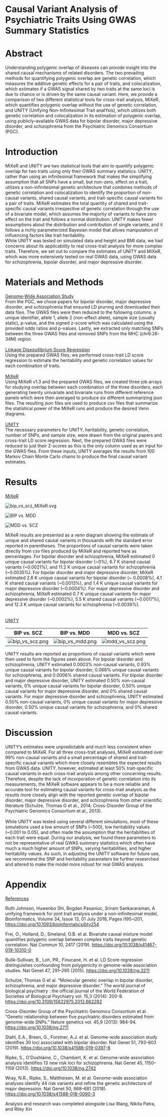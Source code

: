 # Causal Variant Analysis of Psychiatric Traits Using GWAS Summary Statistics

<h1>Abstract</h1>
Understanding polygenic overlap of diseases can provide insight into the shared causal mechanisms of related disorders. The two prevailing methods for quantifying polygenic overlap are genetic correlation, which measures the additive genetic effects for a pair of traits, and colocalization, which estimates if a GWAS signal shared by two traits at the same loci is due to chance or is driven by the same causal variant. Here, we provide a comparison of two different statistical tools for cross-trait analysis, MiXeR, which quantifies polygenic overlap without the use of genetic correlation, and UNITY (Unifying Non-Infinitesimal Trait analYsis), which utilizes both genetic correlation and colocalization in its estimation of polygenic overlap, using publicly-available GWAS data for bipolar disorder, major depressive disorder, and schizophrenia from the Psychiatric Genomics Consortium (PGC).
<br/>
<h1>Introduction</h1>
MiXeR and UNITY are two statistical tools that aim to quantify polygenic overlap for two traits using only their GWAS summary statistics. UNITY, rather than using an infinitesimal framework that makes the simplifying assumption that all SNPs have a small, but non-zero, effect on a trait, utilizes a non-infinitesimal genetic architecture that combines methods of genetic correlation and colocalization to identify the proportion of non-causal variants, shared causal variants, and trait-specific causal variants for a pair of traits. MiXeR estimates the total quantity of shared and trait-specific causal variants irrespective of genetic correlation through the use of a bivariate model, which assumes the majority of variants to have zero effect on the trait and follows a normal distribution. UNITY makes fewer assumptions about the distribution and contribution of single variants, and it follows a richly parameterized Bayesian model that allows manipulation of influencing factors like trait heritability.
<br/>
While UNITY was tested on simulated data and height and BMI data, we had concerns about its applicability to real cross-trait analysis for more complex traits. Therefore, we set out to compare the estimates of UNITY and MiXeR, which was more extensively tested on real GWAS data, using GWAS data for schizophrenia, bipolar disorder, and major depressive disorder.
<br/>
<h1>Materials and Methods</h1>
<ins>Genome-Wide Association Study</ins> <br/>
From the PGC, we chose papers for bipolar disorder, major depressive disorder, and schizophrenia that ensured LD pruning and downloaded their data files. The GWAS files were then reduced to the following columns: a unique identifier, allele 1, allele 2 (non-effect allele), sample size (usually static), p-value, and the signed z-score which was calculated using the provided odds ratios and p-values. Lastly, we extracted only matching SNPs between the three GWAS files and removed SNPs from the MHC (chr6:26-34M) region.  
<br/>
<br/>
<ins>Linkage Disequilibrium Score Regression</ins> <br/>
Using the prepared GWAS files, we performed cross-trait LD score regression to estimate the heritability and genetic correlation values for each combination of traits.
<br/>
<br/>
<ins>MiXeR</ins> <br/>
Using MiXeR v1.3 and the prepared GWAS files, we created three job arrays for studying overlap between each combination of the three disorders, each generating twenty univariate and bivariate runs from different reference panels which were then averaged to produce six different summarizing json files. The resulting json files are used to produce csv files that summarize the statistical power of the MiXeR runs and produce the desired Venn diagrams. 
<br/>
<br/>
<ins>UNITY</ins> <br/>
The necessary parameters for UNITY, heritability, genetic correlation, number of SNPs, and sample size, were drawn from the original papers and cross-trait LD score regression. Next, the prepared GWAS files were reduced to just their Z-scores as this is the only column used as an input for the GWAS files. From these inputs, UNITY averages the results from 100 Markov Chain Monte Carlo chains to produce the final causal variant estimates. 	

<h1>Results</h1>
<ins>MiXeR</ins> <br/>

![bip_vs_scz_MiXeR.svg](/results/bip_vs_scz_MiXeR.svg)

![BIP vs. MDD](/results/bip_vs_mdd_MiXeR.svg)

![MDD vs. SCZ](/results/mdd_vs_scz_MiXeR.svg)

MiXeR results are presented as a venn diagram showing the estimate of unique and shared causal variants in thousands with the standard error reported in parentheses. The proportions of causal variants were taken directly from csv files produced by MiXeR and reported here as percentages. For bipolar disorder and schizophrenia, MiXeR estimated 0 unique causal variants for bipolar disorder (~0%), 6.7 K shared causal variants (~0.0021%), and 11.2 K unique causal variants for schizophrenia (~0.0035%). For bipolar disorder and major depressive disorder, MiXeR estimated 2.6 K unique causal variants for bipolar disorder (~ 0.0008%), 4.1 K shared causal variants (~0.0013%), and 1.4 K unique causal variants for major depressive disorder (~0.0004%). For major depressive disorder and schizophrenia, MiXeR estimated 0.7 K unique causal variants for major depressive disorder (~0.0002%), 5.5 K shared causal variants (~0.0017%), and 12.3 K unique causal variants for schizophrenia (~0.0039%).  
<br/>
<br/>
<ins>UNITY</ins> <br/>

| BIP vs. SCZ                               | BIP vs. MDD                                | MDD vs. SCZ                               |
|:-----------------------------------------:|:------------------------------------------:|:-----------------------------------------:|
|![bip_vs_scz.png](/results/bip_vs_scz.png) | ![bip_vs_mdd.png](/results/bip_vs_mdd.png) | ![mdd_vs_scz.png](/results/mdd_vs_scz.png)|

UNITY results are reported as proportions of causal variants which were then used to form the figures seen above. For bipolar disorder and schizophrenia, UNITY estimated 0.0003% non-causal variants, 0.93% unique causal variants for bipolar disorder, 0.068% unique causal variants for schizophrenia, and 0.0006% shared causal variants. For bipolar disorder and major depressive disorder, UNITY estimated 0.50% non-causal variants, 0% unique causal variants for bipolar disorder, 0.50% unique causal variants for major depressive disorder, and 0% shared causal variants. For major depressive disorder and schizophrenia, UNITY estimated 0.50% non-causal variants, 0% unique causal variants for major depressive disorder, 0.50% unique causal variants for schizophrenia, and 0% shared causal variants. 

<h1>Discussion</h1>
UNITY’s estimates were unpredictable and much less consistent when compared to MiXeR. For all three cross-trait analyses, MiXeR estimated over 99% non-causal variants and a small percentage of shared and trait-specific causal variants which more closely resembles the expected results from GWAS data. UNITY, however, estimated at least 50% trait-specific causal variants in each cross-trait analysis among other concerning results. Therefore, despite the lack of incorporation of genetic correlation into its measurements, the MiXeR software appears to be a more reliable and accurate tool for estimating causal variants for cross-trait analysis as the results more closely align with the reported genetic overlap of bipolar disorder, major depressive disorder, and schizophrenia from other scientific literature (Schulze, Thomas G et al., 2014; Cross-Disorder Group of the Psychiatric Genomics Consortium et al., 2013).
<br/>
<br/>
While UNITY was tested using several different simulations, most of these simulations used a low amount of SNPs (~500), low heritability values (~0.001 to 0.05), and often made the assumption that the heritabilities of each trait were equal. During our analysis, we found these parameters to not be representative of real GWAS summary statistics which often have much a much higher amount of SNPs, varying heritabilities, and higher heritability values. As such, in adjusting the UNITY software for future use, we recommend the SNP and heritability parameters be further researched and altered to make the model more robust for real GWAS analysis. 

<h1>Appendix</h1>
<ins>References</ins>

Ruth Johnson, Huwenbo Shi, Bogdan Pasaniuc, Sriram Sankararaman, A unifying framework for joint trait analysis under a non-infinitesimal model, Bioinformatics, Volume 34, Issue 13, 01 July 2018, Pages i195–i201, https://doi.org/10.1093/bioinformatics/bty254

Frei, O., Holland, D., Smeland, O.B. et al. Bivariate causal mixture model quantifies polygenic overlap between complex traits beyond genetic correlation. Nat Commun 10, 2417 (2019). https://doi.org/10.1038/s41467-019-10310-0

Bulik-Sullivan, B., Loh, PR., Finucane, H. et al. LD Score regression distinguishes confounding 
from polygenicity in genome-wide association studies. Nat Genet 47, 291–295 (2015). 
https://doi.org/10.1038/ng.3211

Schulze, Thomas G et al. “Molecular genetic overlap in bipolar disorder, schizophrenia, and 
major depressive disorder.” The world journal of biological psychiatry : the official journal of the World Federation of Societies of Biological Psychiatry vol. 15,3 (2014): 200-8. https://doi.org/10.3109/15622975.2012.662282

Cross-Disorder Group of the Psychiatric Genomics Consortium et al. “Genetic relationship 
between five psychiatric disorders estimated from genome-wide SNPs.” Nature genetics vol. 45,9 (2013): 984-94. https://doi.org/10.1038/ng.2711

Stahl, E.A., Breen, G., Forstner, A.J. et al. Genome-wide association study identifies 30 loci associated with bipolar disorder. Nat Genet 51, 793–803 (2019). https://doi.org/10.1038/s41588-019-0397-8

Ripke, S., O'Dushlaine, C., Chambert, K. et al. Genome-wide association analysis identifies 13 new risk loci for schizophrenia. Nat Genet 45, 1150–1159 (2013). https://doi.org/10.1038/ng.2742

Wray, N.R., Ripke, S., Mattheisen, M. et al. Genome-wide association analyses identify 44 risk variants and refine the genetic architecture of major depression. Nat Genet 50, 668–681 (2018). https://doi.org/10.1038/s41588-018-0090-3

Analysis and research was completed alongside Lisa Wang, Nikita Patra, and Riley Xin
